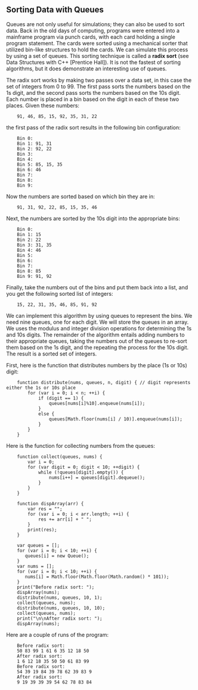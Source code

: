 ## Sorting Data with Queues

Queues are not only useful for simulations; they can also be used to sort data. Back in the old days of computing, programs were entered into a mainframe program via punch cards, with each card holding a single program statement. The cards were sorted using a mechanical sorter that utilized bin-like structures to hold the cards. We can simulate this process by using a set of queues. This sorting technique is called a **radix sort** (see Data Structures with C++ [Prentice Hall]). It is not the fastest of sorting algorithms, but it does demonstrate an interesting use of queues.

The radix sort works by making two passes over a data set, in this case the set of integers from 0 to 99. The first pass sorts the numbers based on the 1s digit, and the second pass sorts the numbers based on the 10s digit. Each number is placed in a bin based on the digit in each of these two places. Given these numbers:
```
    91, 46, 85, 15, 92, 35, 31, 22
```

the first pass of the radix sort results in the following bin configuration:
```
    Bin 0:
    Bin 1: 91, 31
    Bin 2: 92, 22
    Bin 3:
    Bin 4:
    Bin 5: 85, 15, 35
    Bin 6: 46
    Bin 7:
    Bin 8:
    Bin 9:
```

Now the numbers are sorted based on which bin they are in:
```
    91, 31, 92, 22, 85, 15, 35, 46
```

Next, the numbers are sorted by the 10s digit into the appropriate bins:
```
    Bin 0:
    Bin 1: 15
    Bin 2: 22
    Bin 3: 31, 35
    Bin 4: 46
    Bin 5:
    Bin 6:
    Bin 7:
    Bin 8: 85
    Bin 9: 91, 92
```

Finally, take the numbers out of the bins and put them back into a list, and you get the following sorted list of integers:
```
    15, 22, 31, 35, 46, 85, 91, 92
```

We can implement this algorithm by using queues to represent the bins. We need nine queues, one for each digit. We will store the queues in an array. We uses the modulus and integer division operations for determining the 1s and 10s digits. The remainder of the algorithm entails adding numbers to their appropriate queues, taking the numbers out of the queues to re-sort them based on the 1s digit, and the repeating the process for the 10s digit. The result is a sorted set of integers.

First, here is the function that distributes numbers by the place (1s or 10s) digit:
```
    function distribute(nums, queues, n, digit) { // digit represents either the 1s or 10s place
        for (var i = 0; i < n; ++i) {
            if (digit == 1) {
                queues[nums[i]%10].enqueue(nums[i]);
            }
            else {
                queues[Math.floor(nums[i] / 10)].enqueue(nums[i]);
            }
        }
    }
```
Here is the function for collecting numbers from the queues:
```
    function collect(queues, nums) {
        var i = 0;
        for (var digit = 0; digit < 10; ++digit) {
            while (!queues[digit].empty()) {
                nums[i++] = queues[digit].dequeue();
            }
        }
    }
```

```
    function dispArray(arr) {
        var res = "";
        for (var i = 0; i < arr.length; ++i) {
            res += arr[i] + " ";
        }
        print(res);
    }

    var queues = [];
    for (var i = 0; i < 10; ++i) {
       queues[i] = new Queue();
    }
    var nums = [];
    for (var i = 0; i < 10; ++i) {
       nums[i] = Math.floor(Math.floor(Math.random() * 101));
    }
    print("Before radix sort: ");
    dispArray(nums);
    distribute(nums, queues, 10, 1);
    collect(queues, nums);
    distribute(nums, queues, 10, 10);
    collect(queues, nums);
    print("\n\nAfter radix sort: ");
    dispArray(nums);
```
Here are a couple of runs of the program:
```
    Before radix sort:
    50 83 99 1 61 6 35 12 18 50
    After radix sort:
    1 6 12 18 35 50 50 61 83 99
    Before radix sort:
    54 39 19 84 39 78 62 39 83 9
    After radix sort:
    9 19 39 39 39 54 62 78 83 84
```
